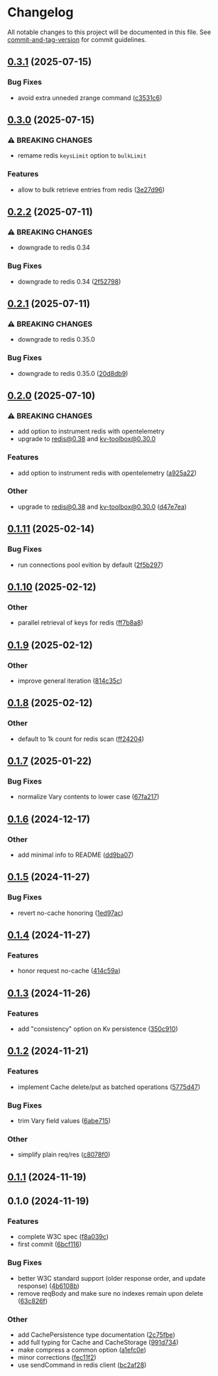 # Changelog

All notable changes to this project will be documented in this file. See [commit-and-tag-version](https://github.com/absolute-version/commit-and-tag-version) for commit guidelines.

## [0.3.1](https://github.com/esroyo/web-cache-api-persistence/compare/v0.3.0...v0.3.1) (2025-07-15)


### Bug Fixes

* avoid extra unneded zrange command ([c3531c6](https://github.com/esroyo/web-cache-api-persistence/commit/c3531c67ddd5831aaff0d15cae64b66cbf0d4682))

## [0.3.0](https://github.com/esroyo/web-cache-api-persistence/compare/v0.2.2...v0.3.0) (2025-07-15)


### ⚠ BREAKING CHANGES

* remame redis `keysLimit` option to `bulkLimit`

### Features

* allow to bulk retrieve entries from redis ([3e27d96](https://github.com/esroyo/web-cache-api-persistence/commit/3e27d9611cb4a31289a10969ac5b700c9cb4b5e7))

## [0.2.2](https://github.com/esroyo/web-cache-api-persistence/compare/v0.2.1...v0.2.2) (2025-07-11)


### ⚠ BREAKING CHANGES

* downgrade to redis 0.34

### Bug Fixes

* downgrade to redis 0.34 ([2f52798](https://github.com/esroyo/web-cache-api-persistence/commit/2f5279822722885008bcb27b450a852dc3666b98))

## [0.2.1](https://github.com/esroyo/web-cache-api-persistence/compare/v0.2.0...v0.2.1) (2025-07-11)


### ⚠ BREAKING CHANGES

* downgrade to redis 0.35.0

### Bug Fixes

* downgrade to redis 0.35.0 ([20d8db9](https://github.com/esroyo/web-cache-api-persistence/commit/20d8db9149c5b5175c8aea85988ee5d05428cb70))

## [0.2.0](https://github.com/esroyo/web-cache-api-persistence/compare/v0.1.11...v0.2.0) (2025-07-10)


### ⚠ BREAKING CHANGES

* add option to instrument redis with opentelemetry
* upgrade to redis@0.38 and kv-toolbox@0.30.0

### Features

* add option to instrument redis with opentelemetry ([a925a22](https://github.com/esroyo/web-cache-api-persistence/commit/a925a22acb5d5016cc5756d0139abf439e4c6bb8))


### Other

* upgrade to redis@0.38 and kv-toolbox@0.30.0 ([d47e7ea](https://github.com/esroyo/web-cache-api-persistence/commit/d47e7ea60e3473ae9a2010bc0317ef2f324380e3))

## [0.1.11](https://github.com/esroyo/web-cache-api-persistence/compare/v0.1.10...v0.1.11) (2025-02-14)


### Bug Fixes

* run connections pool evition by default ([2f5b297](https://github.com/esroyo/web-cache-api-persistence/commit/2f5b297d80cfec58e74b8f935aad7d4239abe851))

## [0.1.10](https://github.com/esroyo/web-cache-api-persistence/compare/v0.1.9...v0.1.10) (2025-02-12)


### Other

* parallel retrieval of keys for redis ([ff7b8a8](https://github.com/esroyo/web-cache-api-persistence/commit/ff7b8a8550d9cc399d1611c250229b88803c382c))

## [0.1.9](https://github.com/esroyo/web-cache-api-persistence/compare/v0.1.8...v0.1.9) (2025-02-12)


### Other

* improve general iteration ([814c35c](https://github.com/esroyo/web-cache-api-persistence/commit/814c35ccc1f698cb324bdda746f99b4cb82a4515))

## [0.1.8](https://github.com/esroyo/web-cache-api-persistence/compare/v0.1.7...v0.1.8) (2025-02-12)


### Other

* default to 1k count for redis scan ([ff24204](https://github.com/esroyo/web-cache-api-persistence/commit/ff24204daff0e638d977c062efdcfd05d192a5f9))

## [0.1.7](https://github.com/esroyo/web-cache-api-persistence/compare/v0.1.6...v0.1.7) (2025-01-22)


### Bug Fixes

* normalize Vary contents to lower case ([67fa217](https://github.com/esroyo/web-cache-api-persistence/commit/67fa217de54e5d3d1150a58577bcc0c6bac45f2e))

## [0.1.6](https://github.com/esroyo/web-cache-api-persistence/compare/v0.1.5...v0.1.6) (2024-12-17)


### Other

* add minimal info to README ([dd9ba07](https://github.com/esroyo/web-cache-api-persistence/commit/dd9ba071f75d8410a13442083f0a9dd45fc2b9c2))

## [0.1.5](https://github.com/esroyo/web-cache-api-persistence/compare/v0.1.4...v0.1.5) (2024-11-27)


### Bug Fixes

* revert no-cache honoring ([1ed97ac](https://github.com/esroyo/web-cache-api-persistence/commit/1ed97ac02a4ddfd3a4a3fed6d2757988487ebda2))

## [0.1.4](https://github.com/esroyo/web-cache-api-persistence/compare/v0.1.3...v0.1.4) (2024-11-27)


### Features

* honor request no-cache ([414c59a](https://github.com/esroyo/web-cache-api-persistence/commit/414c59ab2d59a15dac6d3271c42314f1823f5740))

## [0.1.3](https://github.com/esroyo/web-cache-api-persistence/compare/v0.1.2...v0.1.3) (2024-11-26)


### Features

* add "consistency" option on Kv persistence ([350c910](https://github.com/esroyo/web-cache-api-persistence/commit/350c910cca1fb5d78fd11f98fe129c175101b790))

## [0.1.2](https://github.com/esroyo/web-cache-api-persistence/compare/v0.1.1...v0.1.2) (2024-11-21)


### Features

* implement Cache delete/put as batched operations ([5775d47](https://github.com/esroyo/web-cache-api-persistence/commit/5775d474ff943a3aa1eb9b4a86b30f5418bd591d))


### Bug Fixes

* trim Vary field values ([6abe715](https://github.com/esroyo/web-cache-api-persistence/commit/6abe7155a0dc74be92250c30bd8667708e26a166))


### Other

* simplify plain req/res ([c8078f0](https://github.com/esroyo/web-cache-api-persistence/commit/c8078f04d8e304017a444a5fa4f4322c48e3c941))

## [0.1.1](https://github.com/esroyo/web-cache-api-persistence/compare/v0.1.0...v0.1.1) (2024-11-19)

## 0.1.0 (2024-11-19)


### Features

* complete W3C spec ([f8a039c](https://github.com/esroyo/web-cache-api-persistence/commit/f8a039cf4bd44b3156b66bbdd939bbfdea4db391))
* first commit ([6bcf116](https://github.com/esroyo/web-cache-api-persistence/commit/6bcf11619ac59ef34e7ad0ef10b7926040482dd0))


### Bug Fixes

* better W3C standard support (older response order, and update response) ([4b6108b](https://github.com/esroyo/web-cache-api-persistence/commit/4b6108b5e6ea6468088e73672c547ab949f474f8))
* remove reqBody and make sure no indexes remain upon delete ([63c826f](https://github.com/esroyo/web-cache-api-persistence/commit/63c826f3e6ebc6b02180cd4fd4e972e966fa080e))


### Other

* add CachePersistence type documentation ([2c75fbe](https://github.com/esroyo/web-cache-api-persistence/commit/2c75fbebcb3c061069a0947c5787cd35d26f6e15))
* add full typing for Cache and CacheStorage ([991d734](https://github.com/esroyo/web-cache-api-persistence/commit/991d73488a970345d04e0926e1a90d04b28d022c))
* make compress a common option ([a1efc0e](https://github.com/esroyo/web-cache-api-persistence/commit/a1efc0edc35b1cc1c95c7a23843d23edeafe500c))
* minor corrections ([fec11f2](https://github.com/esroyo/web-cache-api-persistence/commit/fec11f2c335d7a6ae0dfcd120d785990acdc92b7))
* use sendCommand in redis client ([bc2af28](https://github.com/esroyo/web-cache-api-persistence/commit/bc2af28945af001386247479a48c7131c9c2037d))
